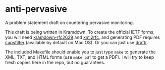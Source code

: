 anti-pervasive
==============

A problem statement draft on countering pervasive monitoring.

This draft is being written in Kramdown.  To create the official IETF forms, you will need [kramdown-rfc2629][] and [xml2rfc][], and generating PDF requires [cupsfilter][] (available by default on Mac OS).  Or you can just use [draftr]. 

The included Makefile should enable you to just type `make` to generate the XML, TXT, and HTML forms (use `make pdf` to get a PDF).  I will try to keep fresh copies here in the repo, but no guarantees.


[kramdown-rfc2629]: https://github.com/cabo/kramdown-rfc2629
[xml2rfc]: http://xml.resource.org/
[draftr]: http://www.ipv.sx/draftr/
[cupsfilter]: http://linux.die.net/man/8/cupsfilter
